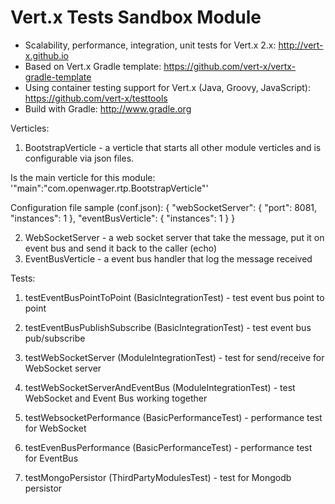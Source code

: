 # Vert.x Tests Sandbox Module

+ Scalability, performance, integration, unit tests for Vert.x 2.x: http://vert-x.github.io
+ Based on Vert.x Gradle template: https://github.com/vert-x/vertx-gradle-template
+ Using container testing support for Vert.x (Java, Groovy, JavaScript):  https://github.com/vert-x/testtools
+ Build with Gradle: http://www.gradle.org

Verticles:

1. BootstrapVerticle - a verticle that starts all other module verticles and is configurable via json files.

Is the main verticle for this module: '"main":"com.openwager.rtp.BootstrapVerticle"'

Configuration file sample (conf.json):
{
    "webSocketServer": {
        "port": 8081,
        "instances": 1
    },
    "eventBusVerticle": {
        "instances": 1
    }
}

2. WebSocketServer - a web socket server that take the message, put it on event bus and send it back to the caller (echo)
3. EventBusVerticle - a event bus handler that log the message received

Tests:
1. testEventBusPointToPoint (BasicIntegrationTest) - test event bus point to point

2. testEventBusPublishSubscribe (BasicIntegrationTest) - test event bus pub/subscribe

3. testWebSocketServer (ModuleIntegrationTest) - test for send/receive for WebSocket server

4. testWebSocketServerAndEventBus (ModuleIntegrationTest) - test WebSocket and Event Bus working together

5. testWebsocketPerformance (BasicPerformanceTest) - performance test for WebSocket

6. testEvenBusPerformance (BasicPerformanceTest) - performance test for EventBus

7. testMongoPersistor (ThirdPartyModulesTest) - test for Mongodb persistor


